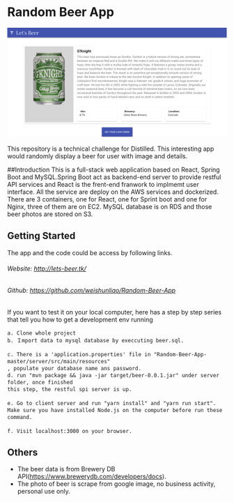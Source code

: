# Random Beer App
![](https://github.com/weishunliao/Random-Beer-App/blob/dev/app.png)


This repository is a technical challenge for Distilled. This interesting app would randomly display a beer for user with image and details. 


##Introduction
This is a full-stack web application based on React, Spring Boot and MySQL.Spring Boot act as backend-end server to provide restful API services and React is the frent-end franwork to implmemt user interface. All the service are deploy on the AWS services and dockerized. There are 3 containers, one for React, one for Sprint boot and one for Nginx, three of them are on EC2. MySQL database is on RDS and those beer photos are stored on S3.



## Getting Started
The app and the code could be access by following links.

###### Website: http://lets-beer.tk/
###### Github: https://github.com/weishunliao/Random-Beer-App


If you want to test it on your local computer, here has a step by step series that tell you how to get a development env running

```
a. Clone whole project
b. Ｉmport data to mysql database by execcuting beer.sql.

c. There is a 'application.properties' file in "Random-Beer-App-master/server/src/main/resources" 
, populate your database name ans password.
d. run "mvn package && java -jar target/beer-0.0.1.jar" under server folder, once finished 
this step, the restful spi server is up.

e. Go to client server and run "yarn install" and "yarn run start". Make sure you have installed Node.js on the computer before run these command.

f. Visit localhost:3000 on your browser.
```






## Others

* The beer data is from Brewery DB API(https://www.brewerydb.com/developers/docs).
* The photo of beer is scrape from google image, no business activity, personal use only.






